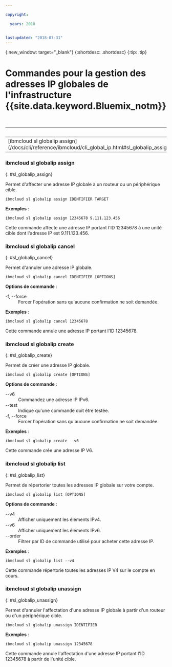 ```yaml
---

copyright:

  years: 2018


lastupdated: "2018-07-31"
---
```


{:new_window: target="_blank"}
{:shortdesc: .shortdesc}
{:tip: .tip}

# Commandes pour la gestion des adresses IP globales de l'infrastructure {{site.data.keyword.Bluemix_notm}}

<table summary="Commandes générales de l'infrastructure {{site.data.keyword.Bluemix_notm}}, classées par ordre alphabétique avec des liens vers des informations supplémentaires">
<caption>Tableau 1. Commandes pour les adresses IP globales de l'infrastructure {{site.data.keyword.Bluemix_notm}}</caption>
 <thead>
 <th colspan="6">Commandes pour les adresses IP globales de l'infrastructure {{site.data.keyword.Bluemix_notm}}</th>
 </thead>
 <tbody>
 <tr>
  <td>[ibmcloud sl globalip assign](/docs/cli/reference/ibmcloud/cli_global_ip.html#sl_globalip_assign)</td>
  <td>[ibmcloud sl globalip cancel](/docs/cli/reference/ibmcloud/cli_global_ip.html#sl_globalip_cancel)</td>
  <td>[ibmcloud sl globalip create](/docs/cli/reference/ibmcloud/cli_global_ip.html#sl_globalip_create)</td>
 <td>[ibmcloud sl globalip list](/docs/cli/reference/ibmcloud/cli_global_ip.html#sl_globalip_list)</td>
 <td>[ibmcloud sl globalip unassign](/docs/cli/reference/ibmcloud/cli_global_ip.html#sl_globalip_unassign)</td>
 </tr>
   </tbody>
 </table>

 ### ibmcloud sl globalip assign
{: #sl_globalip_assign}

Permet d'affecter une adresse IP globale à un routeur ou un périphérique cible.
```
ibmcloud sl globalip assign IDENTIFIER TARGET
```


**Exemples** :
```
ibmcloud sl globalip assign 12345678 9.111.123.456
```
Cette commande affecte une adresse IP portant l'ID 12345678 à une unité cible dont l'adresse IP est 9.111.123.456.

### ibmcloud sl globalip cancel
{: #sl_globalip_cancel}

Permet d'annuler une adresse IP globale.
```
ibmcloud sl globalip cancel IDENTIFIER [OPTIONS]
```

<strong>Options de commande</strong> :
<dl>
<dt>-f, --force</dt>
<dd>Forcer l'opération sans qu'aucune confirmation ne soit demandée.</dd>
</dl>

**Exemples** :
```
ibmcloud sl globalip cancel 12345678
```
Cette commande annule une adresse IP portant l'ID 12345678.

 ### ibmcloud sl globalip create
{: #sl_globalip_create}

Permet de créer une adresse IP globale.
```
ibmcloud sl globalip create [OPTIONS]
```

<strong>Options de commande</strong> :
<dl>
<dt>--v6</dt>
<dd>Commandez une adresse IP IPv6.</dd>
<dt>--test</dt>
<dd>Indique qu'une commande doit être testée.</dd>
<dt>-f, --force</dt>
<dd>Forcer l'opération sans qu'aucune confirmation ne soit demandée.</dd>
</dl>

**Exemples** :
```
ibmcloud sl globalip create --v6
```
Cette commande crée une adresse IP V6.

### ibmcloud sl globalip list
{: #sl_globalip_list}

Permet de répertorier toutes les adresses IP globale sur votre compte.
```
ibmcloud sl globalip list [OPTIONS]
```

<strong>Options de commande</strong> :
<dl>
<dt>--v4</dt>
<dd>Afficher uniquement les éléments IPv4.</dd>
<dt>--v6</dt>
<dd>Afficher uniquement les éléments IPv6.</dd>
<dt>--order</dt>
<dd>Filtrer par ID de commande utilisé pour acheter cette adresse IP.</dd>
</dl>

**Exemples** :
```
ibmcloud sl globalip list --v4
```
Cette commande répertorie toutes les adresses IP V4 sur le compte en cours.

### ibmcloud sl globalip unassign
{: #sl_globalip_unassign}

Permet d'annuler l'affectation d'une adresse IP globale à partir d'un routeur ou d'un périphérique cible.
```
ibmcloud sl globalip unassign IDENTIFIER
```


**Exemples** :
```
ibmcloud sl globalip unassign 12345678
```
Cette commande annule l'affectation d'une adresse IP portant l'ID 12345678 à partir de l'unité cible.
